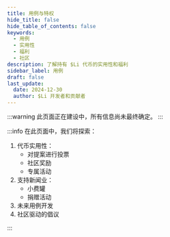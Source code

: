 ```yaml
---
title: 用例与特权
hide_title: false
hide_table_of_contents: false
keywords:
  - 用例
  - 实用性
  - 福利
  - 社区
description: 了解持有 $Li 代币的实用性和福利
sidebar_label: 用例
draft: false
last_update:
  date: 2024-12-30
  author: $Li 开发者和贡献者
---
```


:::warning
此页面正在建设中，所有信息尚未最终确定。
:::

:::info
在此页面中，我们将探索：

1. 代币实用性：
   - 对提案进行投票
   - 社区奖励
   - 专属活动
2. 支持新闻业：
   - 小费罐
   - 捐赠活动
3. 未来用例开发
4. 社区驱动的倡议

:::
